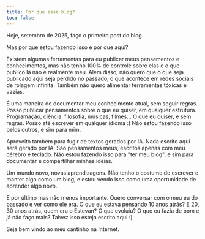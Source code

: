 ```yaml
---
title: Por que esse blog?
toc: false
---
```


Hoje, setembro de 2025, faço o primeiro post do blog.

Mas por que estou fazendo isso e por que aqui?

Existem algumas ferramentas para eu publicar meus pensamentos e conhecimentos, mas não tenho 100% de controle sobre elas e o que publico lá não é realmente meu. Além disso, não quero que o que seja publicado aqui seja perdido no passado, o que acontece em redes sociais de rolagem infinita. Também não quero alimentar ferramentas tóxicas e vazias.

É uma maneira de documentar meu conhecimento atual, sem seguir regras. Posso publicar pensamentos sobre o que eu quiser, em qualquer estrutura. Programação, ciência, filosofia, músicas, filmes... O que eu quiser, e sem regras. Posso até escrever em qualquer idioma :) Não estou fazendo isso pelos outros, e sim para mim.

Aproveito também para fugir de textos gerados por IA. Nada escrito aqui será gerado por IA. São pensamentos meus, escritos apenas com meu cérebro e teclado. Não estou fazendo isso para "ter meu blog", e sim para documentar e compartilhar minhas ideias.

Um mundo novo, novas aprendizagens. Não tenho o costume de escrever e manter algo como um blog, e estou vendo isso como uma oportunidade de aprender algo novo.

E por último mas não menos importante. Quero conversar com o meu eu do passado e ver como ele era. O que eu estava pensando 10 anos atrás? E 20, 30 anos atrás, quem era o Estevan? O que evoluiu? O que eu fazia de bom e já não faço mais? Talvez isso esteja escrito aqui :)

Seja bem vindo ao meu cantinho na Internet.

